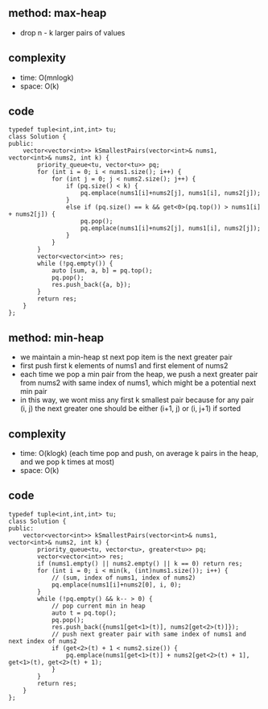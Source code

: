 ## method: max-heap
- drop n - k larger pairs of values

## complexity
- time: O(mnlogk)
- space: O(k)

## code
```
typedef tuple<int,int,int> tu;
class Solution {
public:
    vector<vector<int>> kSmallestPairs(vector<int>& nums1, vector<int>& nums2, int k) {
        priority_queue<tu, vector<tu>> pq;
        for (int i = 0; i < nums1.size(); i++) {
            for (int j = 0; j < nums2.size(); j++) {
                if (pq.size() < k) {
                    pq.emplace(nums1[i]+nums2[j], nums1[i], nums2[j]);
                }
                else if (pq.size() == k && get<0>(pq.top()) > nums1[i] + nums2[j]) {
                    pq.pop();
                    pq.emplace(nums1[i]+nums2[j], nums1[i], nums2[j]);
                }
            }
        }
        vector<vector<int>> res;
        while (!pq.empty()) {
            auto [sum, a, b] = pq.top();
            pq.pop();
            res.push_back({a, b});
        }
        return res;
    }
};
```

## method: min-heap
- we maintain a min-heap st next pop item is the next greater pair
- first push first k elements of nums1 and first element of nums2
- each time we pop a min pair from the heap, we push a next greater pair from nums2 with same index of nums1, which might be a potential next min pair
- in this way, we wont miss any first k smallest pair because for any pair (i, j) the next greater one should be either (i+1, j) or (i, j+1) if sorted

## complexity
- time: O(klogk) (each time pop and push, on average k pairs in the heap, and we pop k times at most)
- space: O(k)

## code
```
typedef tuple<int,int,int> tu;
class Solution {
public:
    vector<vector<int>> kSmallestPairs(vector<int>& nums1, vector<int>& nums2, int k) {
        priority_queue<tu, vector<tu>, greater<tu>> pq;
        vector<vector<int>> res;
        if (nums1.empty() || nums2.empty() || k == 0) return res;
        for (int i = 0; i < min(k, (int)nums1.size()); i++) {
            // (sum, index of nums1, index of nums2)
            pq.emplace(nums1[i]+nums2[0], i, 0);
        }
        while (!pq.empty() && k-- > 0) {
            // pop current min in heap
            auto t = pq.top();
            pq.pop();
            res.push_back({nums1[get<1>(t)], nums2[get<2>(t)]});
            // push next greater pair with same index of nums1 and next index of nums2
            if (get<2>(t) + 1 < nums2.size()) {
                pq.emplace(nums1[get<1>(t)] + nums2[get<2>(t) + 1], get<1>(t), get<2>(t) + 1);
            }
        }
        return res;
    }
};
```
